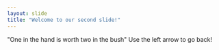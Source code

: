 ```yaml
---
layout: slide
title: "Welcome to our second slide!"
---
```

"One in the hand is worth two in the bush"
Use the left arrow to go back!
